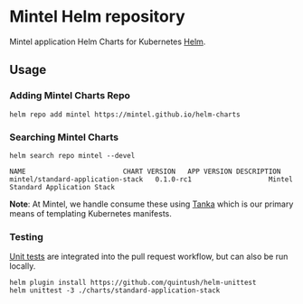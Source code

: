 # Mintel Helm repository

Mintel application Helm Charts for Kubernetes [Helm](https://helm.sh/).

## Usage

### Adding Mintel Charts Repo
```
helm repo add mintel https://mintel.github.io/helm-charts
```

### Searching Mintel Charts
```
helm search repo mintel --devel
```
```
NAME              			CHART VERSION	APP VERSION	DESCRIPTION
mintel/standard-application-stack	0.1.0-rc1    	     		Mintel Standard Application Stack
```

**Note**: At Mintel, we handle consume these using [Tanka](https://tanka.dev/helm) which is our primary means of templating Kubernetes manifests.

### Testing
[Unit tests](https://github.com/quintush/helm-unittest) are integrated into the pull request workflow, but can also be run locally.
```
helm plugin install https://github.com/quintush/helm-unittest
helm unittest -3 ./charts/standard-application-stack
```
